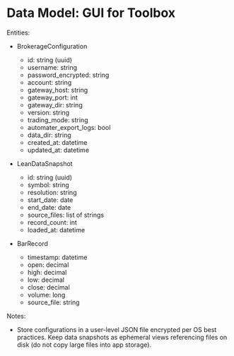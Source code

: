 # Data Model: GUI for Toolbox

Entities:

- BrokerageConfiguration
  - id: string (uuid)
  - username: string
  - password_encrypted: string
  - account: string
  - gateway_host: string
  - gateway_port: int
  - gateway_dir: string
  - version: string
  - trading_mode: string
  - automater_export_logs: bool
  - data_dir: string
  - created_at: datetime
  - updated_at: datetime

- LeanDataSnapshot
  - id: string (uuid)
  - symbol: string
  - resolution: string
  - start_date: date
  - end_date: date
  - source_files: list of strings
  - record_count: int
  - loaded_at: datetime

- BarRecord
  - timestamp: datetime
  - open: decimal
  - high: decimal
  - low: decimal
  - close: decimal
  - volume: long
  - source_file: string

Notes:

- Store configurations in a user-level JSON file encrypted per OS best practices. Keep data snapshots as ephemeral views referencing files on disk (do not copy large files into app storage).
